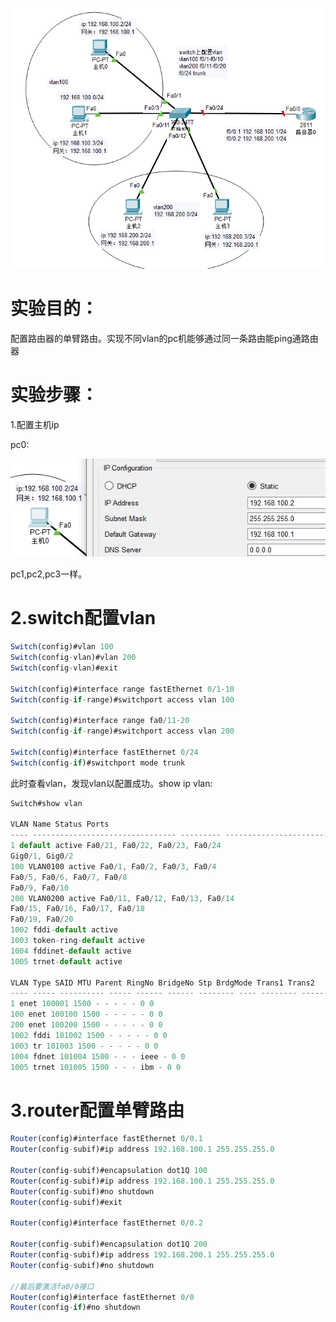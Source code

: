 

![](https://raw.githubusercontent.com/h1iba1/h1iba1.github.io/refs/heads/master/_posts/CCNA/images/8D4E36E051924C92A8BC8FE7DB1D6FEAclipboard.png)

# 实验目的：

配置路由器的单臂路由。实现不同vlan的pc机能够通过同一条路由能ping通路由器



# 实验步骤：

1.配置主机ip

pc0:

![](https://raw.githubusercontent.com/h1iba1/h1iba1.github.io/refs/heads/master/_posts/CCNA/images/CDED89816F344E35B8E0F26FCDA7D97Fclipboard.png)



pc1,pc2,pc3一样。



# 2.switch配置vlan

```javascript
Switch(config)#vlan 100
Switch(config-vlan)#vlan 200
Switch(config-vlan)#exit

Switch(config)#interface range fastEthernet 0/1-10
Switch(config-if-range)#switchport access vlan 100

Switch(config)#interface range fa0/11-20
Switch(config-if-range)#switchport access vlan 200

Switch(config)#interface fastEthernet 0/24
Switch(config-if)#switchport mode trunk
```



此时查看vlan，发现vlan以配置成功。show ip vlan:

```javascript
Switch#show vlan

VLAN Name Status Ports
---- -------------------------------- --------- -------------------------------
1 default active Fa0/21, Fa0/22, Fa0/23, Fa0/24
Gig0/1, Gig0/2
100 VLAN0100 active Fa0/1, Fa0/2, Fa0/3, Fa0/4
Fa0/5, Fa0/6, Fa0/7, Fa0/8
Fa0/9, Fa0/10
200 VLAN0200 active Fa0/11, Fa0/12, Fa0/13, Fa0/14
Fa0/15, Fa0/16, Fa0/17, Fa0/18
Fa0/19, Fa0/20
1002 fddi-default active
1003 token-ring-default active
1004 fddinet-default active
1005 trnet-default active

VLAN Type SAID MTU Parent RingNo BridgeNo Stp BrdgMode Trans1 Trans2
---- ----- ---------- ----- ------ ------ -------- ---- -------- ------ ------
1 enet 100001 1500 - - - - - 0 0
100 enet 100100 1500 - - - - - 0 0
200 enet 100200 1500 - - - - - 0 0
1002 fddi 101002 1500 - - - - - 0 0
1003 tr 101003 1500 - - - - - 0 0
1004 fdnet 101004 1500 - - - ieee - 0 0
1005 trnet 101005 1500 - - - ibm - 0 0
```



# 3.router配置单臂路由

```javascript
Router(config)#interface fastEthernet 0/0.1
Router(config-subif)#ip address 192.168.100.1 255.255.255.0

Router(config-subif)#encapsulation dot1Q 100
Router(config-subif)#ip address 192.168.100.1 255.255.255.0
Router(config-subif)#no shutdown
Router(config-subif)#exit

Router(config)#interface fastEthernet 0/0.2

Router(config-subif)#encapsulation dot1Q 200
Router(config-subif)#ip address 192.168.200.1 255.255.255.0
Router(config-subif)#no shutdown

//最后要激活fa0/0接口
Router(config)#interface fastEthernet 0/0
Router(config-if)#no shutdown
```



